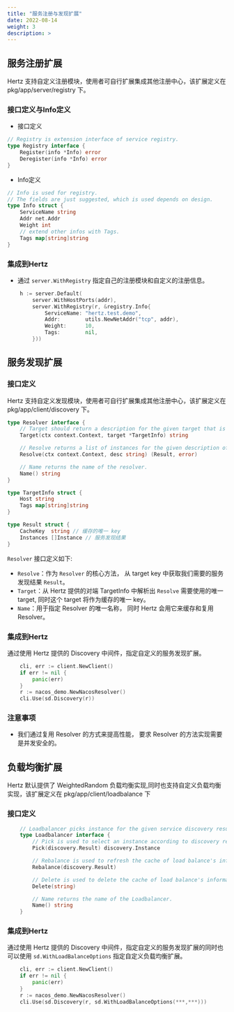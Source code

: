 ```yaml
---
title: "服务注册与发现扩展"
date: 2022-08-14
weight: 3
description: >
---
```


## 服务注册扩展
Hertz 支持自定义注册模块，使用者可自行扩展集成其他注册中心，该扩展定义在 pkg/app/server/registry 下。

### 接口定义与Info定义
- 接口定义
```go
// Registry is extension interface of service registry.
type Registry interface {
	Register(info *Info) error
	Deregister(info *Info) error
}
```
- Info定义
```go
// Info is used for registry.
// The fields are just suggested, which is used depends on design.
type Info struct {
	ServiceName string
	Addr net.Addr
	Weight int
	// extend other infos with Tags.
	Tags map[string]string
}
```

### 集成到Hertz

- 通过 `server.WithRegistry` 指定自己的注册模块和自定义的注册信息。

```go
    h := server.Default(
    	server.WithHostPorts(addr),
    	server.WithRegistry(r, &registry.Info{
    		ServiceName: "hertz.test.demo",
    		Addr:        utils.NewNetAddr("tcp", addr),
    		Weight:      10,
    		Tags:        nil,
    	}))
```

## 服务发现扩展

### 接口定义
Hertz 支持自定义发现模块，使用者可自行扩展集成其他注册中心，该扩展定义在 pkg/app/client/discovery 下。

```go
type Resolver interface {
	// Target should return a description for the given target that is suitable for being a key for cache.
	Target(ctx context.Context, target *TargetInfo) string

	// Resolve returns a list of instances for the given description of a target.
	Resolve(ctx context.Context, desc string) (Result, error)

	// Name returns the name of the resolver.
	Name() string
}

type TargetInfo struct {
    Host string
    Tags map[string]string
}

type Result struct {
    CacheKey  string // 缓存的唯一 key
    Instances []Instance // 服务发现结果
}
```

`Resolver` 接口定义如下:

- `Resolve`：作为 `Resolver` 的核心方法， 从 target key 中获取我们需要的服务发现结果 `Result`。
- `Target`：从 Hertz 提供的对端 TargetInfo 中解析出 `Resolve` 需要使用的唯一 target, 同时这个 target 将作为缓存的唯一 key。
- `Name`：用于指定 Resolver 的唯一名称， 同时 Hertz 会用它来缓存和复用 Resolver。

### 集成到Hertz

通过使用 Hertz 提供的 Discovery 中间件，指定自定义的服务发现扩展。

```go
    cli, err := client.NewClient()
    if err != nil {
        panic(err)
    }
    r := nacos_demo.NewNacosResolver()
    cli.Use(sd.Discovery(r))
```

### 注意事项
- 我们通过复用 Resolver 的方式来提高性能， 要求 Resolver 的方法实现需要是并发安全的。

## 负载均衡扩展

Hertz 默认提供了 WeightedRandom 负载均衡实现,同时也支持自定义负载均衡实现，该扩展定义在 pkg/app/client/loadbalance 下

### 接口定义
```go
    // Loadbalancer picks instance for the given service discovery result.
    type Loadbalancer interface {
        // Pick is used to select an instance according to discovery result
        Pick(discovery.Result) discovery.Instance

        // Rebalance is used to refresh the cache of load balance's information
        Rebalance(discovery.Result)

        // Delete is used to delete the cache of load balance's information when it is expired
        Delete(string)

        // Name returns the name of the Loadbalancer.
        Name() string
    }

```

### 集成到Hertz

通过使用 Hertz 提供的 Discovery 中间件，指定自定义的服务发现扩展的同时也可以使用 `sd.WithLoadBalanceOptions` 指定自定义负载均衡扩展。

```go
    cli, err := client.NewClient()
    if err != nil {
        panic(err)
    }
    r := nacos_demo.NewNacosResolver()
    cli.Use(sd.Discovery(r, sd.WithLoadBalanceOptions(***,***)))
```
